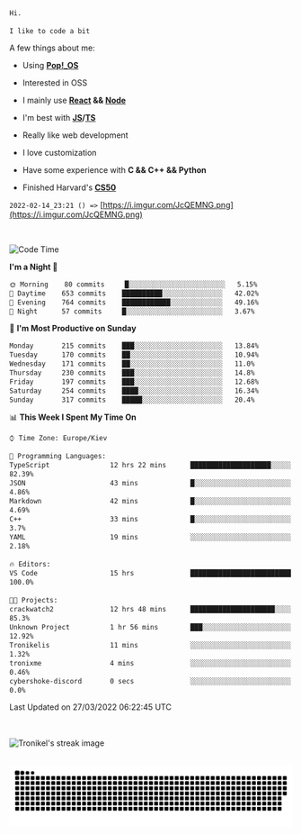 ```
Hi.

I like to code a bit
```

A few things about me:

-   Using **[Pop!\_OS](https://pop.system76.com/)**

-   Interested in OSS

-   I mainly use **[React](https://reactjs.org/) && [Node](https://nodejs.org/en/)**

-   I'm best with **[JS](https://www.javascript.com/)/[TS](https://www.typescriptlang.org/)**

-   Really like web development

-   I love customization

-   Have some experience with **C && C++ && Python**

-   Finished Harvard's **[CS50](https://cs50.harvard.edu)**

`2022-02-14_23:21 () =>` [https://i.imgur.com/JcQEMNG.png](https://i.imgur.com/JcQEMNG.png)

<br>

<!--START_SECTION:waka-->
![Code Time](http://img.shields.io/badge/Code%20Time-453%20hrs%2048%20mins-blue)

**I'm a Night 🦉** 

```text
🌞 Morning    80 commits     █░░░░░░░░░░░░░░░░░░░░░░░░   5.15% 
🌆 Daytime    653 commits    ██████████░░░░░░░░░░░░░░░   42.02% 
🌃 Evening    764 commits    ████████████░░░░░░░░░░░░░   49.16% 
🌙 Night      57 commits     █░░░░░░░░░░░░░░░░░░░░░░░░   3.67%

```
📅 **I'm Most Productive on Sunday** 

```text
Monday       215 commits    ███░░░░░░░░░░░░░░░░░░░░░░   13.84% 
Tuesday      170 commits    ██░░░░░░░░░░░░░░░░░░░░░░░   10.94% 
Wednesday    171 commits    ██░░░░░░░░░░░░░░░░░░░░░░░   11.0% 
Thursday     230 commits    ███░░░░░░░░░░░░░░░░░░░░░░   14.8% 
Friday       197 commits    ███░░░░░░░░░░░░░░░░░░░░░░   12.68% 
Saturday     254 commits    ████░░░░░░░░░░░░░░░░░░░░░   16.34% 
Sunday       317 commits    █████░░░░░░░░░░░░░░░░░░░░   20.4%

```


📊 **This Week I Spent My Time On** 

```text
⌚︎ Time Zone: Europe/Kiev

💬 Programming Languages: 
TypeScript               12 hrs 22 mins      ████████████████████░░░░░   82.39% 
JSON                     43 mins             █░░░░░░░░░░░░░░░░░░░░░░░░   4.86% 
Markdown                 42 mins             █░░░░░░░░░░░░░░░░░░░░░░░░   4.69% 
C++                      33 mins             █░░░░░░░░░░░░░░░░░░░░░░░░   3.7% 
YAML                     19 mins             ░░░░░░░░░░░░░░░░░░░░░░░░░   2.18%

🔥 Editors: 
VS Code                  15 hrs              █████████████████████████   100.0%

🐱‍💻 Projects: 
crackwatch2              12 hrs 48 mins      █████████████████████░░░░   85.3% 
Unknown Project          1 hr 56 mins        ███░░░░░░░░░░░░░░░░░░░░░░   12.92% 
Tronikelis               11 mins             ░░░░░░░░░░░░░░░░░░░░░░░░░   1.32% 
tronixme                 4 mins              ░░░░░░░░░░░░░░░░░░░░░░░░░   0.46% 
cybershoke-discord       0 secs              ░░░░░░░░░░░░░░░░░░░░░░░░░   0.0%

```


 Last Updated on 27/03/2022 06:22:45 UTC
<!--END_SECTION:waka-->

<br>

<p><img align="center" src="https://github-readme-streak-stats.herokuapp.com/?user=Tronikelis&theme=dark" alt="Tronikel's streak image" /></p>

<br>

<img title="" src="https://raw.githubusercontent.com/Tronikelis/Tronikelis/output/github-contribution-grid-snake.svg" alt="very cool snake thingey" data-align="left">
